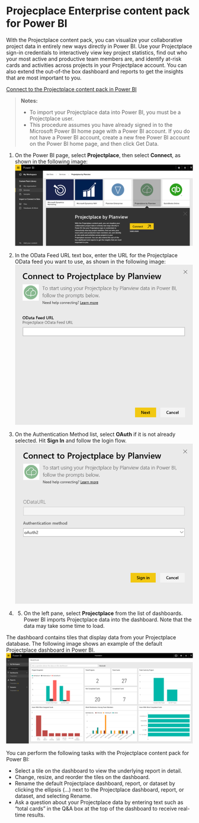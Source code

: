 <properties
   pageTitle="Projectplace content pack for Power BI"
   description="Projectplace content pack for Power BI"
   services="powerbi"
   documentationCenter=""
   authors="tpalmer"
   manager="mblythe"
   editor=""
   tags=""/>

<tags
   ms.service="powerbi"
   ms.devlang="NA"
   ms.topic="article"
   ms.tgt_pltfrm="NA"
   ms.workload="powerbi"
   ms.date="11/04/2015"
   ms.author="v-jastru"/>

# Projecplace Enterprise content pack for Power BI  

With the Projectplace content pack, you can visualize your collaborative project data in entirely new ways directly in Power BI. Use your Projectplace sign-in credentials to interactively view key project statistics, find out who your most active and productive team members are, and identify at-risk cards and activities across projects in your Projectplace account. You can also extend the out-of-the box dashboard and reports to get the insights that are most important to you.

[Connect to the Projectplace content pack in Power BI](https://app.powerbi.com/getdata/services/projectplace)

>**Notes:**  
>- To import your Projectplace data into Power BI, you must be a Projectplace user.
>- This procedure assumes you have already signed in to the Microsoft Power BI home page with a Power BI account. If you do not have a Power BI account, create a new free Power BI account on the Power BI home page, and then click Get Data.



1. On the Power BI page, select **Projectplace**, then select **Connect**, as shown in the following image:  
	![](media/powerbi-content-pack-projectplace/getdata.PNG)

2. In the OData Feed URL text box, enter the URL for the Projectplace OData feed you want to use, as shown in the following image:
	![](media/powerbi-content-pack-projectplace/params.PNG)

3.  On the Authentication Method list, select **OAuth** if it is not already selected. Hit **Sign In** and follow the login flow.   
	![](media/powerbi-content-pack-projectplace/creds.PNG)

4. 5.	On the left pane, select **Projectplace** from the list of dashboards. Power BI imports Projectplace data into the dashboard. Note that the data may take some time to load.  

The dashboard contains tiles that display data from your Projectplace database. The following image shows an example of the default Projectplace dashboard in Power BI.
	![](media/powerbi-content-pack-projectplace/dashboard.PNG)


You can perform the following tasks with the Projectplace content pack for Power BI:  
- Select a tile on the dashboard to view the underlying report in detail.
- Change, resize, and reorder the tiles on the dashboard.
- Rename the default Projectplace dashboard, report, or dataset by clicking the ellipsis (…) next to the Projectplace dashboard, report, or dataset, and selecting Rename.
- Ask a question about your Projectplace data by entering text such as “total cards” in the Q&A box at the top of the dashboard to receive real-time results.

